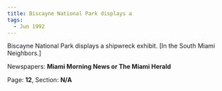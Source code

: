 ```yaml
---  
title: Biscayne National Park displays a  
tags:  
  - Jun 1992  
---  
```

  
Biscayne National Park displays a shipwreck exhibit. [In the South Miami Neighbors.]  
  
Newspapers: **Miami Morning News or The Miami Herald**  
  
Page: **12**, Section: **N/A** 
